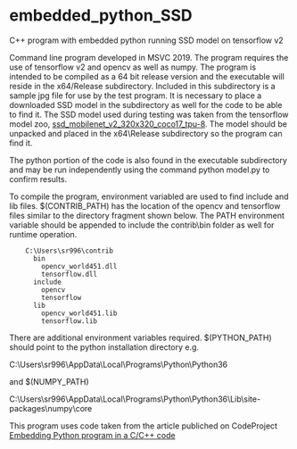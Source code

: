 # embedded_python_SSD
C++ program with embedded python running SSD model on tensorflow v2

Command line program developed in MSVC 2019.  The program requires the use of tensorflow v2
and opencv as well as numpy.  The program is intended to be compiled as a 64 bit release version
and the executable will reside in the x64/Release subdirectory.  Included in this subdirectory
is a sample jpg file for use by the test program.  It is necessary to place a downloaded SSD
model in the subdirectory as well for the code to be able to find it.  The SSD model used during
testing was taken from the tensorflow model zoo, <a href=http://download.tensorflow.org/models/object_detection/tf2/20200711/ssd_mobilenet_v2_320x320_coco17_tpu-8.tar.gz>
ssd_mobilenet_v2_320x320_coco17_tpu-8</a>.  The model should be unpacked and placed in the x64\Release
subdirectory so the program can find it.

The python portion of the code is also found in the executable subdirectory and may be run
independently using the command python model.py to confirm results.

To compile the program, environment variabled are used to find include and lib files.
$(CONTRIB_PATH) has the location of the opencv and tensorflow files similar to the directory fragment
shown below.  The PATH environment variable should be appended to include the contrib\bin 
folder as well for runtime operation.

```
    C:\Users\sr996\contrib
      bin
        opencv_world451.dll
        tensorflow.dll
      include
        opencv
        tensorflow
      lib
        opencv_world451.lib
        tensorflow.lib
```

There are additional environment variables required.  $(PYTHON_PATH) should point to the python
installation directory e.g.

C:\Users\sr996\AppData\Local\Programs\Python\Python36

and $(NUMPY_PATH)

C:\Users\sr996\AppData\Local\Programs\Python\Python36\Lib\site-packages\numpy\core

This program uses code taken from the article publiched on CodeProject <a href=https://www.codeproject.com/articles/820116/embedding-python-program-in-a-c-cplusplus-code>Embedding Python program in a C/C++ code</a>
